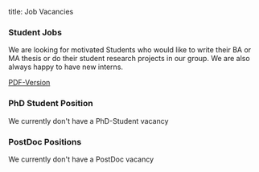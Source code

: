 title: Job Vacancies

### Student Jobs

We are looking for motivated Students who would like to write their BA or MA thesis or do their student research projects in our group.
We are also always happy to have new interns. 

[PDF-Version](StudentJobs.pdf)   

### PhD Student Position

We currently don't have a PhD-Student vacancy


### PostDoc Positions
We currently don't have a PostDoc vacancy 
